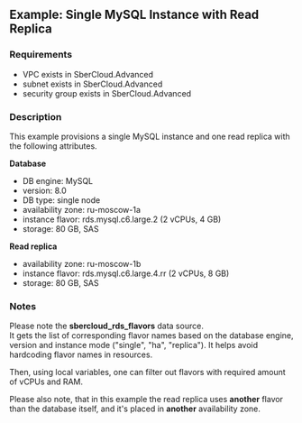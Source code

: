 ## Example: Single MySQL Instance with Read Replica

### Requirements

- VPC exists in SberCloud.Advanced
- subnet exists in SberCloud.Advanced
- security group exists in SberCloud.Advanced

### Description

This example provisions a single MySQL instance and one read replica with the following attributes.

**Database**
- DB engine: MySQL
- version: 8.0
- DB type: single node
- availability zone: ru-moscow-1a
- instance flavor: rds.mysql.c6.large.2 (2 vCPUs, 4 GB)
- storage: 80 GB, SAS

**Read replica**
- availability zone: ru-moscow-1b
- instance flavor: rds.mysql.c6.large.4.rr (2 vCPUs, 8 GB)
- storage: 80 GB, SAS

### Notes

Please note the **sbercloud_rds_flavors** data source.  
It gets the list of corresponding flavor names based on the database engine, version and instance mode ("single", "ha", "replica").
It helps avoid hardcoding flavor names in resources.

Then, using local variables, one can filter out flavors with required amount of vCPUs and RAM.

Please also note, that in this example the read replica uses **another** flavor than the database itself, and it's placed in **another** availability zone.
